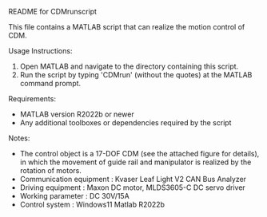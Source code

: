 README for CDMrunscript
 
This file contains a MATLAB script that can realize the motion control of CDM.
 
Usage Instructions:
1. Open MATLAB and navigate to the directory containing this script.
2. Run the script by typing 'CDMrun' (without the quotes) at the MATLAB command prompt.
 
Requirements:
- MATLAB version R2022b or newer
- Any additional toolboxes or dependencies required by the script
 
Notes:
- The control object is a 17-DOF CDM (see the attached figure for details), in which the movement of guide rail and manipulator is realized by the rotation of motors. 
- Communication equipment : Kvaser Leaf Light V2 CAN Bus Analyzer 
- Driving equipment : Maxon DC motor, MLDS3605-C DC servo driver
- Working parameter : DC 30V/15A
- Control system : Windows11 Matlab R2022b
 
